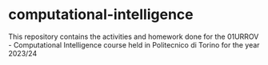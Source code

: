 # computational-intelligence
This repository contains the activities and homework done for the 01URROV - Computational Intelligence course held in Politecnico di Torino for the year 2023/24
